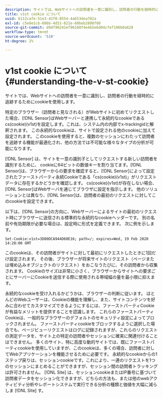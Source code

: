 ```yaml
---
description: サイトでは、Webサイトへの訪問者を一意に識別し、訪問者の行動を経時的に追跡するためにcookieを使用します。
title: v1st cookie について
uuid: 6112cafe-51e3-42f0-8554-4a653dea782a
exl-id: c5e8e1cb-686b-4d31-821e-60beb2808f80
source-git-commit: d9df90242ef96188f4e4b5e6d04cfef196b0a628
workflow-type: tm+mt
source-wordcount: '510'
ht-degree: 2%

---
```


# v1st cookie について{#understanding-the-v-st-cookie}

サイトでは、Webサイトへの訪問者を一意に識別し、訪問者の行動を経時的に追跡するためにcookieを使用します。

特定のブラウザー（訪問者と見なされる）がWebサイトに初めてリクエストした場合、[!DNL Sensor]はWebサーバーと連携して永続的なcookieであるcs(cookie)(v1st)を設定します。これは、システム内の内部でx-trackingidと解釈されます。 この永続的なcookieは、サイトで設定される他のcookieに加えて設定されます。 このcookieを使用すると、複数のセッションにわたって訪問者を追跡する機能が最適化され、他の方法では不可能な様々なタイプの分析が可能になります。

[!DNL Sensor] は、サイトを一意の識別子としてリクエストする新しい訪問者を識別するために、 cookieに64ビットの数値キーを割り当てます。[!DNL Sensor]は、ブラウザーからの要求を確認すると、[!DNL Sensor]によって設定されたファーストパーティ永続Cookieである「cs(cookie)(v1st)」がリクエストデータに存在するかどうかを確認します。 cs(cookie)(v1st)が存在しない場合、[!DNL Sensor]はWebサーバを通じてブラウザに設定を指示します。 他のソリューションとは異なり、[!DNL Sensor]は、訪問者の最初のリクエストに対してこのcookieを設定できます。

以下は、[!DNL Sensor]の方向に、Webサーバーによるサイトの最初のリクエスト時にブラウザーに送信される標準的な永続的なcookieヘッダーです。 別の名前や有効期限が必要な場合は、設定時に形式を定義できます。 次に例を示します。

```
Set-Cookie:v1st=3D80DCA944D60E16; path=/; expires=Wed, 19 Feb 2020 14:28:00 GMT
```

このcookieは、その訪問者がサイトに対して最初にリクエストしたときに1回だけ設定されます。 その後、ブラウザーが将来サイトのリクエスト（ページまたは埋め込みオブジェクトのリクエスト）をおこなうたびに、その訪問者から収集されます。 Cookieのサイズは非常に小さく、ブラウザーからサイトへの要求ごとにサーバーにCookieを送信する際に使用される帯域幅の量を最小限に抑えます。

永続的なcookieを受け入れるかどうかは、ブラウザーの判断に従います。 ほとんどのWebユーザーは、Cookieの機能を理解し、また、サイトコンテンツを好みに合わせてカスタマイズできるようにするには、ファーストパーティCookieが有益なメリットを提供することを認識します。 これらのファーストパーティCookieは、一般的なブラウザーのデフォルトのセキュリティ設定によってブロックされません。 ファーストパーティcookieをブロックするように選択した場合でも、ページビューリクエストはログに記録されますが、これらのリクエストの測定データを、サイト上の特定の訪問者やセッションに確実に関連付けることはできません。 多くのサイト、特に高度な動的サイトでは、既にファーストパーティcookieを使用していますが、このcookieは、多くの場合、訪問者に対してWebアプリケーションを機能させるために必要です。 永続的なcookieからの1ステップ戻りは、セッションcookieです。これにより、一連のリクエストを1つのセッションにまとめることができますが、セッション間の訪問者トラッキングは許可されません。 [!DNL Site] は、セッションcookieまたはIP番号に基づいて訪問者データをセッション化できますが、どちらの方法も、または他のwebアクティビティ分析やレポートシステムで実行できる分析の種類と価値を大幅に減らしま [!DNL Site] す。
